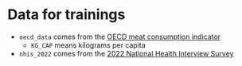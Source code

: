 # Data for trainings

- `oecd_data` comes from the [OECD meat consumption indicator](https://data.oecd.org/agroutput/meat-consumption.htm)
  - `KG_CAP` means kilograms per capita
- `nhis_2022` comes from the [2022 National Health Interview Survey](https://www.cdc.gov/nchs/nhis/2022nhis.htm)
